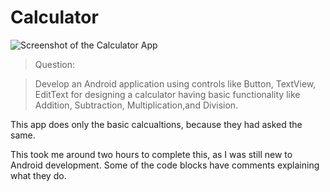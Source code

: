 # Calculator

<img title="Screenshot of the Calculator App" src="/CalculatorScreenshot.png">

> Question:

> Develop an Android application using controls like Button, TextView, EditText for designing a calculator having basic functionality like Addition, Subtraction, Multiplication,and Division.

This app does only the basic calcualtions, because they had asked the same.

This took me around two hours to complete this, as I was still new to Android development. Some of the code blocks have comments explaining what they do.